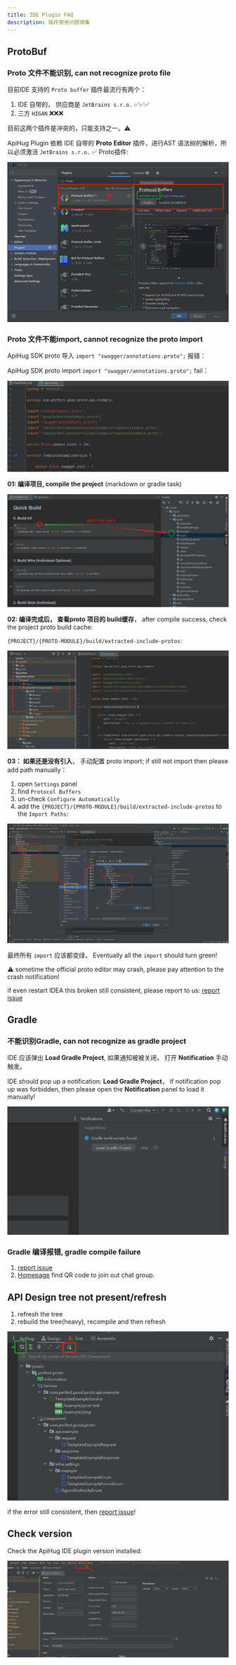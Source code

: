 ```yaml
---
title: IDE Plugin FAQ
description: 插件使用问题锦集
---
```


## ProtoBuf

### Proto 文件不能识别, can not recognize proto file

目前IDE 支持的 `Proto buffer` 插件最流行有两个：

1. IDE 自带的， 供应商是 `JetBrains s.r.o.` ✅✅✅
2. 三方 `HIGAN` ❌❌❌

目前这两个插件是冲突的，只能支持之一。⚠️

ApiHug Plugin 依赖 IDE 自带的 **Proto Editor** 插件，进行AST 语法树的解析，所以必须激活  `JetBrains s.r.o.` ✅ Proto插件:

![proto plugin](../public/image/FAQ/protobuf_plugin.png)

### Proto 文件不能import, cannot recognize the proto import

ApiHug SDK proto 导入 `import "swagger/annotations.proto";` 报错：

ApiHug SDK proto import `import "swagger/annotations.proto";` fail：

![SDK import error](../public/image/FAQ/import_error.png)

**01: 编译项目, compile the project** (markdown or gradle task)

![2 ways build project](../public/image/FAQ/2ways_build.png)

**02: 编译完成后， 查看proto 项目的 build缓存**， after compile success, check the project proto build cache:

`{PROJECT}/{PROTO-MODULE}/build/extracted-include-protos`:

![success build](../public/image/FAQ/2ways_build_success.png)

**03： 如果还是没有引入**， 手动配置 proto import; if still not import then please add path manually：

1. open `Settings` panel
2. find  `Protocol Buffers`
3. un-check `Configure Automatically`
4. add the `{PROJECT}/{PROTO-MODULE}/build/extracted-include-protos` to the `Import Paths`:

![import finally](../public/image/FAQ/2ways_finally.png)

最终所有 `import` 应该都变绿，  Eventually all the `import` should turn green!

⚠️ sometime the official proto editor may crash, please pay attention to the crash notification!

if even restart IDEA this broken still consistent, please report to us: [report issue](https://github.com/apihug/apihug-ide-plugin/issues/new/choose)

## Gradle

### 不能识别Gradle, can not recognize as gradle project

IDE 应该弹出 **Load Gradle Project**, 如果通知被被关闭， 打开 **Notification** 手动触发。

IDE should pop up a notification: **Load Gradle Project**， if notification pop up was forbidden, then please open the **Notification** panel to load it manually!

![Load gradle project](../public/image/FAQ/gradle_loader.png)

### Gradle 编译报错, gradle compile failure

1. [report issue](https://github.com/apihug/apihug-ide-plugin/issues/new/choose)
2. [Homepage](https://github.com/apihug/apihug.com) find QR code to join out chat group.

## API Design tree not present/refresh

1. refresh the tree
2. rebuild the tree(heavy), recompile and then refresh

![Rebuild](../public/image/FAQ/api-tree-rebuild.png)

if the error still consistent, then  [report issue](https://github.com/apihug/apihug-ide-plugin/issues/new/choose)!

## Check version

Check the ApiHug IDE plugin version installed:

![version check](../public/image/FAQ/version_checker.png)
